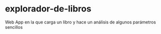 # explorador-de-libros
Web App en la que carga un libro y hace un análisis de algunos parámetros sencillos
